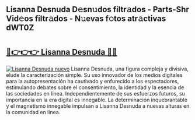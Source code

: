 ## Lisanna Desnuda D𝚎sn𝚞dos filtr𝚊dos - Parts-Shr Vid𝚎os filtr𝚊dos - N𝚞evas f𝚘tos atr𝚊ctivas dWT0Z

# <h2><a href="http://mb5jes3.tromn.icu/?c=Lisanna+Desnuda">🔗👉👉👉 Lisanna Desnuda 🔗🔗</a></h2>

[![Lisanna Desnuda nuevo](https://i.imgur.com/pEAQMta.gif)](http://mb5jes3.tromn.icu/?c=Lisanna+Desnuda)
Lisanna Desnuda, una figura compleja y divisiva, elude la caracterización simple. Su uso innovador de los medios digitales para la autopresentación ha cautivado y enfurecido a los espectadores, estimulando debates sobre el consentimiento, la identidad y la esencia de las sociedades en línea. Independientemente de sus esfuerzos futuros, su importancia en la era digital es innegable. La determinación inquebrantable y el magnetismo innegable impulsan a Lisanna Desnuda a nuevas alturas en la comunidad en línea.
